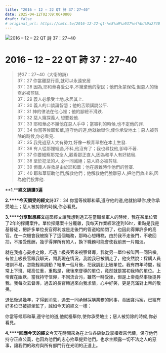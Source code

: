 ```yaml
---
title: "2016 – 12 – 22 QT 詩 37：27~40"
date: 2025-04-12T02:09:06+0800
draft: false
# original_url: https://cmtc.tw/2016-12-22-qt-%e8%a9%a937%ef%bc%9a2740
---
```


![2016 – 12 – 22 QT 詩 37：27~40](/images/qt.jpg   "2016 – 12 – 22 QT 詩 37：27~40")

# 2016 – 12 – 22 QT 詩 37：27~40

> 詩37：27~40（大衛的詩）  
> 37：27 你當離惡行善,就可以永遠安居  
> 37：28 因為,耶和華喜愛公平,不撇棄他的聖民；他們永蒙保佑,但惡人的後裔必被剪除.  
> 37：29 義人必承受土地,永居其上.  
> 37：30 義人的口談論智慧；他的舌頭講說公平.  
> 37：31 神的律法在他心裡；他的腳總不滑跌.  
> 37：32 惡人窺探義人,想要殺他.  
> 37：33 耶和華必不撇他在惡人手中；當審判的時候,也不定他的罪.  
> 37：34 你當等候耶和華,遵守他的道,他就抬舉你,使你承受地土；惡人被剪除的時候,你必看見.  
> 37：35 我見過惡人大有勢力,好像一根青翠樹在本土生發.  
> 37：36 有人從那裡經過,不料,他沒有了；我也尋找他,卻尋不著.  
> 37：37 你要細察那完全人,觀看那正直人,因為和平人有好結局.  
> 37：38 至於犯法的人,必一同滅絕；惡人終必被剪除.  
> 37：39 但義人得救是由於耶和華；他在患難時作他們的營寨.  
> 37：40 耶和華幫助他們,解救他們；他解救他們脫離惡人,把他們救出來,因為他們投靠他.

**1.****經文誦讀3遍**

**2.****今天領受的經文**詩37：34 你當等候耶和華,遵守他的道,他就抬舉你,使你承受地土；惡人被剪除的時候,你必看見。

**3.****分享默想經文**這節經文讓我想到過去在當職業軍人的時候，我在某單位管了2年的採購案件。單位採購案十分龐雜，我每天作業經常達到16hr，重點是我是基督徒，把許多單位長官得利或是走後門的管道給關閉了，也因此得罪許多的高官。在一次機會我被換下了這個職務，那時心想糟糕，由於我不走後門，不收回扣，不接受應酬，幾乎得罪所有的人，換下職務可能會使我前景一片黯淡。

就在我擔心憂慮之餘，巧遇上級長官來視察督導，我從另一單位被叫回一同陪檢。有位上級長官跟我聊天，問我現在情況，我說我已被調走了，他突然說：採購人員培訓不易，怎能輕易調動？結果一個月後，把我調到上級單位。我有四年時間，經常上下班、權高位重，重點是，我後來督導的單位，竟然就是當初我待的單位。上帝實在幽默，當我持守信仰，不同流合污，雖然一時受挫，但是上帝竟然事後提昇我。我每次去督導，過去的長官轉過來向我求情，心中好笑，更是充滿對上帝的敬畏。

退伍後過幾年，才得到消息，過去一同承辦採購業務的同事，竟因貪污案，已經有好多位已被抓坐監了，誠如今天的經文一樣：

你當等候耶和華,遵守他的道,他就檯舉你,使你承受地土；惡人被剪除的時候,你必看見。

**4.****回應今天的經文**今天花時間來為在上位各級執政掌權者來代禱，保守他們持守正直公義，也因為他們的忠心抬舉提昇他們。也求主顯露一切不法之人的惡事，讓我們的政府與所有部門行在光明的正道上。